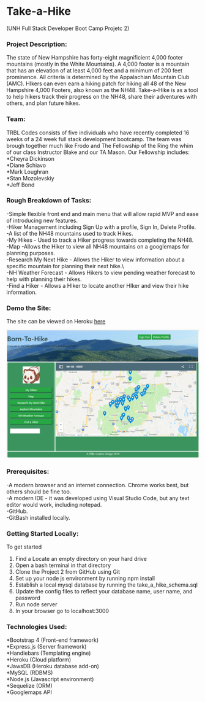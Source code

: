 # Take-a-Hike
(UNH Full Stack Developer Boot Camp Projetc 2)

### Project Description:
The state of New Hampshire has forty-eight magnificient 4,000 footer mountains (mostly in the White Mountains). A 4,000 footer is a mountain that has an elevation of at least 4,000 feet and a minimum of 200 feet prominence. All criteria is determined by the Appalachian Mountain Club (AMC). HIkers can even earn a hiking patch for hiking all 48 of the New Hampshire 4,000 Footers, also known as the NH48. Take-a-Hike is as a tool to help hikers track their progress on the NH48, share their adventures with others, and plan future hikes.

### Team:
TRBL Codes consists of five individuals who have recently completed 16 weeks of a 24 week full stack development bootcamp. The team was brough together much like Frodo and The Fellowship of the Ring the whim of our class Instructor Blake and our TA Mason. Our Fellowship includes:\
*Cheyra Dickinson\
*Diane Schiavo\
*Mark Loughran\
*Stan Mozolevskiy\
*Jeff Bond

### Rough Breakdown of Tasks:
-Simple flexible front end and main menu that will allow rapid MVP and ease of introducing new features.\
-Hiker Management including Sign Up with a profile, Sign In, Delete Profile.\
-A list of the NH48 mountains used to track Hikes.\
-My Hikes - Used to track a Hiker progress towards completing the NH48.\
-Map -Allows the Hiker to view all NH48 mountains on a googlemaps for planning purposes.\
-Research My Next Hike - Allows the Hiker to view information about a specific mountain for planning their next hike.\  
-NH Weather Forecast - Allows Hikers to view pending weather forecast to help with planning their hikes.\
-Find a Hiker -  Allows a HIker to locate another HIker and view their hike information.

### Demo the Site:
The site can be viewed on Heroku [here](https://boiling-savannah-54771.herokuapp.com/)

![](./images/Take_a_Hike.PNG "Take-A-Hike Home Page")

### Prerequisites:
-A modern browser and an internet connection. Chrome works best, but others should be fine too.\
-A modern IDE - it was developed using Visual Studio Code, but any text editor would work, including notepad.\
-GitHub.\
-GitBash installed locally.

### Getting Started Locally:
To get started
1. Find a Locate an empty directory on your hard drive
2. Open a bash terminal in that directory
3. Clone the Project 2 from GitHub using Git
4. Set up your node js environment by running npm install
5. Establish a local mysql database by running the take_a_hike_schema.sql
6. Update the config files to reflect your database name, user name, and password
7. Run node server
8. In your browser go to localhost:3000

### Technologies Used:
*Bootstrap 4 (Front-end framework)\
*Express.js (Server framework)\
*Handlebars (Templating engine)\
*Heroku (Cloud platform)\
*JawsDB (Heroku database add-on)\
*MySQL (RDBMS)\
*Node.js (Javascript environment)\
*Sequelize (ORM)\
*Googlemaps API